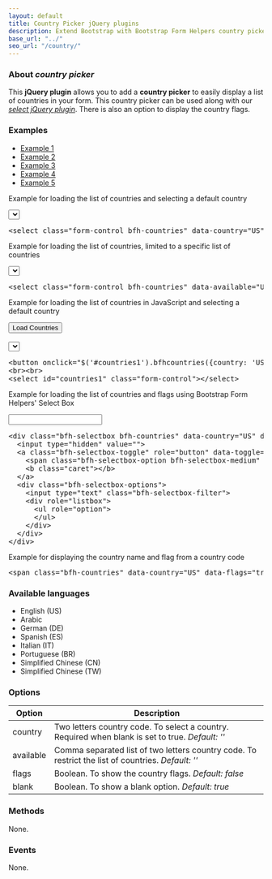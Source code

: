 ```yaml
---
layout: default
title: Country Picker jQuery plugins
description: Extend Bootstrap with Bootstrap Form Helpers country picker jQuery plugins.
base_url: "../"
seo_url: "/country/"
---
```


### About *country picker*

This **jQuery plugin** allows you to add a **country picker** to easily display a list
of countries in your form. This country picker can be used along with our [*select jQuery plugin*](../select/).
There is also an option to display the country flags.


### Examples

<ul id="example-tab" class="nav nav-tabs">
  <li class="active">
    <a href="#example1" data-toggle="tab">Example 1</a>
  </li>
  <li>
    <a href="#example2" data-toggle="tab">Example 2</a>
  </li>
  <li>
    <a href="#example3" data-toggle="tab">Example 3</a>
  </li>
  <li>
    <a href="#example4" data-toggle="tab">Example 4</a>
  </li>
  <li>
    <a href="#example5" data-toggle="tab">Example 5</a>
  </li>
</ul>
<div id="example-content" class="tab-content">
  <div class="tab-pane fade in active" id="example1">
    <form class="example form-inline">
      <p>Example for loading the list of countries and selecting a default country</p>
	  <select class="form-control bfh-countries" data-country="US"></select>
	</form>
	<pre class="prettyprint">&lt;select class="form-control bfh-countries" data-country="US"&gt;&lt;/select&gt;</pre>
  </div>
  <div class="tab-pane fade" id="example2">
    <form class="example form-inline">
      <p>Example for loading the list of countries, limited to a specific list of countries</p>
	  <select class="form-control bfh-countries" data-available="US,AG,AU"></select>
	</form>
	<pre class="prettyprint">&lt;select class="form-control bfh-countries" data-available="US,AG,AU"&gt;&lt;/select&gt;</pre>
  </div>
  <div class="tab-pane fade" id="example3">
    <form class="example form-inline">
      <p>Example for loading the list of countries in JavaScript and selecting a default country</p>
	  <button onclick="$('#countries1').bfhcountries({country: 'US'});return false;" class="btn">Load Countries</button>
	  <br><br>
	  <select id="countries1" class="form-control"></select>
	</form>
	<pre class="prettyprint">&lt;button onclick="$('#countries1').bfhcountries({country: 'US'})" class="btn"&gt;Load Countries&lt;/button&gt;
&lt;br&gt;&lt;br&gt;
&lt;select id="countries1" class="form-control"&gt;&lt;/select&gt;</pre>
  </div>
  <div class="tab-pane fade" id="example4">
    <form class="example form-inline">
      <p>Example for loading the list of countries and flags using Bootstrap Form Helpers' Select Box</p>
	  <div class="bfh-selectbox bfh-countries" data-country="US" data-flags="true">
		<input type="hidden" value="">
		<a class="bfh-selectbox-toggle" role="button" data-toggle="bfh-selectbox" href="#">
		  <span class="bfh-selectbox-option bfh-selectbox-medium" data-option=""></span>
		  <b class="caret"></b>
		</a>
		<div class="bfh-selectbox-options">
		  <input type="text" class="bfh-selectbox-filter">
		  <div role="listbox">
			<ul role="option">
			</ul>
		  </div>
		</div>
	  </div>
	</form>
	<pre class="prettyprint">&lt;div class="bfh-selectbox bfh-countries" data-country="US" data-flags="true"&gt;
  &lt;input type="hidden" value=""&gt;
  &lt;a class="bfh-selectbox-toggle" role="button" data-toggle="bfh-selectbox" href="#"&gt;
    &lt;span class="bfh-selectbox-option bfh-selectbox-medium" data-option=""&gt;&lt;/span&gt;
    &lt;b class="caret"&gt;&lt;/b&gt;
  &lt;/a&gt;
  &lt;div class="bfh-selectbox-options"&gt;
    &lt;input type="text" class="bfh-selectbox-filter"&gt;
    &lt;div role="listbox"&gt;
      &lt;ul role="option"&gt;
      &lt;/ul&gt;
    &lt;/div&gt;
  &lt;/div&gt;
&lt;/div&gt;</pre>
  </div>
  <div class="tab-pane fade" id="example5">
    <form class="example form-inline">
      <p>Example for displaying the country name and flag from a country code</p>
	  <span class="bfh-countries" data-country="US" data-flags="true"></span>
	</form>
	<pre class="prettyprint">&lt;span class="bfh-countries" data-country="US" data-flags="true"&gt;&lt;/span&gt;</pre>
  </div>
</div>

### Available languages

* English (US)
* Arabic
* German (DE)
* Spanish (ES)
* Italian (IT)
* Portuguese (BR)
* Simplified Chinese (CN)
* Simplified Chinese (TW)


### Options

<table class="table table-striped">
  <thead>
    <tr>
      <th>Option</th>
      <th>Description</th>
    </tr>
  </thead>
  <tbody>
    <tr>
      <td>country</td>
      <td>Two letters country code. To select a country. Required when blank is set to true. <em>Default: ''</em></td>
    </tr>
    <tr>
      <td>available</td>
      <td>Comma separated list of two letters country code. To restrict the list of countries. <em>Default: ''</em></td>
    </tr>
    <tr>
      <td>flags</td>
      <td>Boolean. To show the country flags. <em>Default: false</em></td>
    </tr>
    <tr>
      <td>blank</td>
      <td>Boolean. To show a blank option. <em>Default: true</em></td>
    </tr>
  </tbody>
</table>


### Methods

None.


### Events

None.